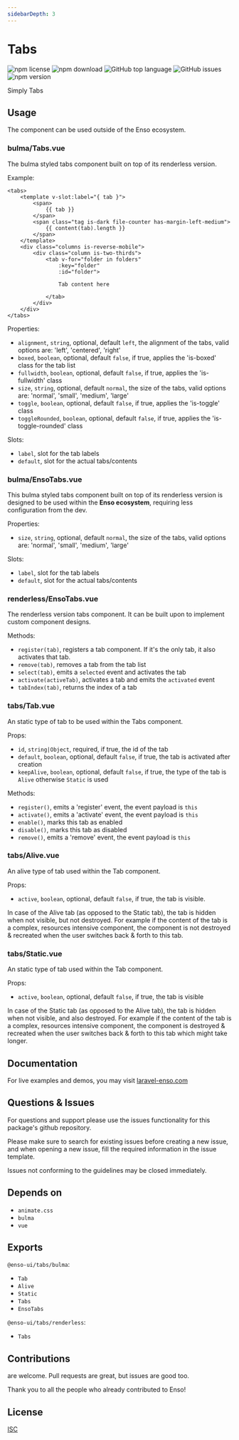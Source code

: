 ```yaml
---
sidebarDepth: 3
---
```


# Tabs

![npm license](https://img.shields.io/npm/l/@enso-ui/tabs.svg) 
![npm download](https://img.shields.io/npm/dm/@enso-ui/tabs.svg) 
![GitHub top language](https://img.shields.io/github/languages/top/enso-ui/tabs.svg) 
![GitHub issues](https://img.shields.io/github/issues/enso-ui/tabs.svg) 
![npm version](https://img.shields.io/npm/v/@enso-ui/tabs.svg) 

Simply Tabs

## Usage
The component can be used outside of the Enso ecosystem.

### bulma/Tabs.vue
The bulma styled tabs component built on top of its renderless version.

Example:
```vuejs
<tabs>
    <template v-slot:label="{ tab }">
        <span>
            {{ tab }}
        </span>
        <span class="tag is-dark file-counter has-margin-left-medium">
            {{ content(tab).length }}
        </span>
    </template>
    <div class="columns is-reverse-mobile">
        <div class="column is-two-thirds">
            <tab v-for="folder in folders"
                :key="folder"
                :id="folder">
                
                Tab content here
                
            </tab>
        </div>        
    </div>
</tabs>
```

Properties:
- `alignment`, `string`, optional, default `left`, the alignment of the tabs, valid options are: 'left', 'centered', 'right'
- `boxed`, `boolean`, optional, default `false`, if true, applies the 'is-boxed' class for the tab list
- `fullwidth`, `boolean`, optional, default `false`, if true, applies the 'is-fullwidth' class
- `size`, `string`, optional, default `normal`, the size of the tabs, valid options are: 'normal', 'small', 'medium', 'large'
- `toggle`, `boolean`, optional, default `false`, if true, applies the 'is-toggle' class
- `toggleRounded`, `boolean`, optional, default `false`, if true, applies the 'is-toggle-rounded' class

Slots:
- `label`, slot for the tab labels
- `default`, slot for the actual tabs/contents

### bulma/EnsoTabs.vue
This bulma styled tabs component built on top of its renderless version is 
designed to be used within the **Enso ecosystem**, requiring less configuration from the dev. 

Properties:
- `size`, `string`, optional, default `normal`, the size of the tabs, valid options are: 'normal', 'small', 'medium', 'large'

Slots:
- `label`, slot for the tab labels
- `default`, slot for the actual tabs/contents

### renderless/EnsoTabs.vue
The renderless version tabs component. It can be built upon to implement custom component designs.

Methods:
- `register(tab)`, registers a tab component. If it's the only tab, it also activates that tab.
- `remove(tab)`, removes a tab from the tab list
- `select(tab)`, emits a `selected` event and activates the tab
- `activate(activeTab)`, activates a tab and emits the `activated` event
- `tabIndex(tab)`, returns the index of a tab

### tabs/Tab.vue
An static type of tab to be used within the Tabs component.

Props:
- `id`, `string|Object`, required, if true, the id of the tab
- `default`, `boolean`, optional, default `false`, if true, the tab is activated after creation
- `keepAlive`, `boolean`, optional, default `false`, if true, the type of the tab is `Alive` otherwise `Static` is used

Methods:
- `register()`, emits a 'register' event, the event payload is `this`
- `activate()`, emits a 'activate' event, the event payload is `this`
- `enable()`, marks this tab as enabled
- `disable()`, marks this tab as disabled
- `remove()`, emits a 'remove' event, the event payload is `this`

### tabs/Alive.vue
An alive type of tab used within the Tab component.

Props:
- `active`, `boolean`, optional, default `false`, if true, the tab is visible.

In case of the Alive tab (as opposed to the Static tab), the tab is hidden when not visible, but not destroyed. 
For example if the content of the tab is a complex, resources intensive component, 
the component is not destroyed & recreated when the user switches back & forth to this tab.  

### tabs/Static.vue
An static type of tab used within the Tab component.

Props:
- `active`, `boolean`, optional, default `false`, if true, the tab is visible

In case of the Static tab (as opposed to the Alive tab), the tab is hidden when not visible, and also destroyed. 
For example if the content of the tab is a complex, resources intensive component, 
the component is destroyed & recreated when the user switches back & forth to this tab which might take longer.  

## Documentation

For live examples and demos, you may visit [laravel-enso.com](https://www.laravel-enso.com)

## Questions & Issues

For questions and support please use the issues functionality
for this package's github repository.

Please make sure to search for existing issues before creating a new issue,
and when opening a new issue, fill the required information in the issue template.

Issues not conforming to the guidelines may be closed immediately.

## Depends on

- `animate.css`
- `bulma`
- `vue`

## Exports

`@enso-ui/tabs/bulma`:
- `Tab`
- `Alive`
- `Static`
- `Tabs`
- `EnsoTabs`

`@enso-ui/tabs/renderless`:
- `Tabs`

## Contributions

are welcome. Pull requests are great, but issues are good too.

Thank you to all the people who already contributed to Enso!

## License

[ISC](https://opensource.org/licenses/ISC)
